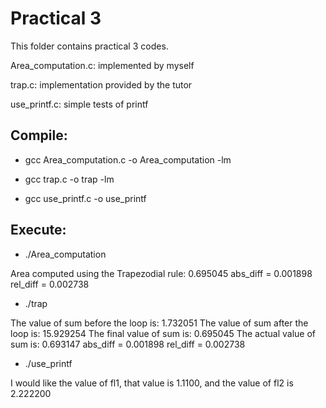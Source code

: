 # Practical 3

This folder contains practical 3 codes.

Area_computation.c: implemented by myself

trap.c: implementation provided by the tutor

use_printf.c: simple tests of printf

## Compile:
 
* gcc Area_computation.c -o Area_computation -lm

* gcc trap.c -o trap -lm

* gcc use_printf.c -o use_printf

## Execute:

* ./Area_computation

Area computed using the Trapezodial rule: 0.695045
abs_diff = 0.001898
 rel_diff = 0.002738

* ./trap

The value of sum before the loop is: 1.732051
The value of sum after the loop is: 15.929254
The final value of sum is: 0.695045
The actual value of sum is: 0.693147
abs_diff = 0.001898
 rel_diff = 0.002738

* ./use_printf

I would like the value of fl1, that value is 1.1100, and the value of fl2 is 2.222200
